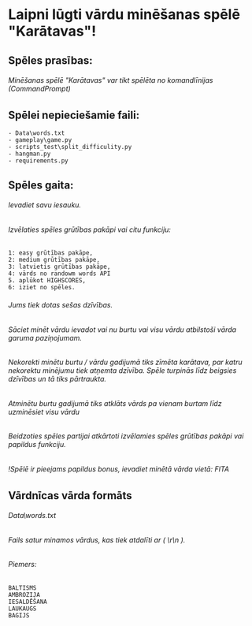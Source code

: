 # **Laipni lūgti vārdu minēšanas spēlē "Karātavas"!**

## Spēles prasības:

###### Minēšanas spēlē "Karātavas" var tikt spēlēta no komandlīnijas (CommandPrompt)

## Spēlei nepieciešamie faili:

    - Data\words.txt
    - gameplay\game.py
    - scripts_test\split_difficulity.py
    - hangman.py
    - requirements.py

## Spēles gaita:

###### Ievadiet savu iesauku.
###### Izvēlaties spēles grūtības pakāpi vai citu funkciju:

    1: easy grūtības pakāpe,
    2: medium grūtības pakāpe,
    3: latvietis grūtības pakāpe,
    4: vārds no randowm words API
    5. aplūkot HIGHSCORES,
    6: iziet no spēles.

###### Jums tiek dotas sešas dzīvības.
###### Sāciet minēt vārdu ievadot vai nu burtu vai visu vārdu atbilstoši vārda garuma paziņojumam.
###### Nekorekti minētu burtu / vārdu gadijumā tiks zīmēta karātava, par katru nekorektu minējumu tiek atņemta dzīvība.           Spēle turpinās līdz beigsies dzīvības un tā tiks pārtraukta.
###### Atminētu burtu gadijumā tiks atklāts vārds pa vienam burtam līdz uzminēsiet visu vārdu
###### Beidzoties spēles partijai atkārtoti izvēlamies spēles grūtības pakāpi vai papildus funkciju.
###### !Spēlē ir pieejams papildus bonus, ievadiet minētā vārda vietā: FITA

## Vārdnīcas vārda formāts

###### Data\words.txt
###### Fails satur minamos vārdus, kas tiek atdalīti ar ( \r\n ).
###### Piemers:
```
BALTISMS
AMBROZIJA
IESALDĒŠANA
LAUKAUGS
BAGIJS  
```